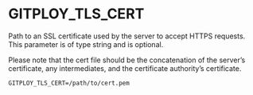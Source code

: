 # GITPLOY_TLS_CERT

Path to an SSL certificate used by the server to accept HTTPS requests. This parameter is of type string and is optional.

Please note that the cert file should be the concatenation of the server’s certificate, any intermediates, and the certificate authority’s certificate.

```
GITPLOY_TLS_CERT=/path/to/cert.pem
```